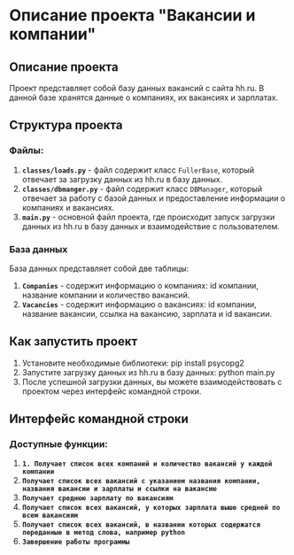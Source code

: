 # Описание проекта "Вакансии и компании"

## Описание проекта
Проект представляет собой базу данных вакансий с сайта hh.ru. В данной базе хранятся данные о компаниях, их вакансиях и зарплатах.

## Структура проекта

### Файлы:
1. **`classes/loads.py`** - файл содержит класс `FullerBase`, который отвечает за загрузку данных из hh.ru в базу данных.
2. **`classes/dbmanger.py`** - файл содержит класс `DBManager`, который отвечает за работу с базой данных и предоставление информации о компаниях и вакансиях.
3. **`main.py`** - основной файл проекта, где происходит запуск загрузки данных из hh.ru в базу данных и взаимодействие с пользователем.

### База данных
База данных представляет собой две таблицы:
1. **`Companies`** - содержит информацию о компаниях: id компании, название компании и количество вакансий.
2. **`Vacancies`** - содержит информацию о вакансиях: id компании, название вакансии, ссылка на вакансию, зарплата и id вакансии.

## Как запустить проект

1. Установите необходимые библиотеки: pip install psycopg2
2. Запустите загрузку данных из hh.ru в базу данных: python main.py
3. После успешной загрузки данных, вы можете взаимодействовать с проектом через интерфейс командной строки.

## Интерфейс командной строки

### Доступные функции:

1. **`1. Получает список всех компаний и количество вакансий у каждой компании`**
2. **`Получает список всех вакансий с указанием названия компании, названия вакансии и зарплаты и ссылки на вакансию`**
3. **`Получает среднюю зарплату по вакансиям`**
4. **`Получает список всех вакансий, у которых зарплата выше средней по всем вакансиям`**
5. **`Получает список всех вакансий, в названии которых содержатся переданные в метод слова, например python`**
6. **`Завершение работы программы`**
